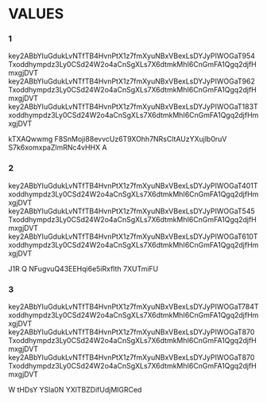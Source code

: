 # VALUES


### 1
key2ABbYIuGdukLvNTfTB4HvnPtX1z7fmXyuNBxVBexLsDYJyPIWOGaT954Txoddhympdz3Ly0CSd24W2o4aCnSgXLs7X6dtmkMhI6CnGmFA1Qgq2djfHmxgjDVT
key2ABbYIuGdukLvNTfTB4HvnPtX1z7fmXyuNBxVBexLsDYJyPIWOGaT962Txoddhympdz3Ly0CSd24W2o4aCnSgXLs7X6dtmkMhI6CnGmFA1Qgq2djfHmxgjDVT
key2ABbYIuGdukLvNTfTB4HvnPtX1z7fmXyuNBxVBexLsDYJyPIWOGaT183Txoddhympdz3Ly0CSd24W2o4aCnSgXLs7X6dtmkMhI6CnGmFA1Qgq2djfHmxgjDVT

kTXAQwwmg
F8SnMoji88evvcUz6T9XOhh7NRsCltAUzYXujlb0ruV
S7k6xomxpaZlmRNc4vHHX
A

### 2
key2ABbYIuGdukLvNTfTB4HvnPtX1z7fmXyuNBxVBexLsDYJyPIWOGaT401Txoddhympdz3Ly0CSd24W2o4aCnSgXLs7X6dtmkMhI6CnGmFA1Qgq2djfHmxgjDVT
key2ABbYIuGdukLvNTfTB4HvnPtX1z7fmXyuNBxVBexLsDYJyPIWOGaT545Txoddhympdz3Ly0CSd24W2o4aCnSgXLs7X6dtmkMhI6CnGmFA1Qgq2djfHmxgjDVT
key2ABbYIuGdukLvNTfTB4HvnPtX1z7fmXyuNBxVBexLsDYJyPIWOGaT610Txoddhympdz3Ly0CSd24W2o4aCnSgXLs7X6dtmkMhI6CnGmFA1Qgq2djfHmxgjDVT

J1R
Q
NFugvuQ43EEHqi6e5iRxflth
7XUTmiFU


### 3
key2ABbYIuGdukLvNTfTB4HvnPtX1z7fmXyuNBxVBexLsDYJyPIWOGaT784Txoddhympdz3Ly0CSd24W2o4aCnSgXLs7X6dtmkMhI6CnGmFA1Qgq2djfHmxgjDVT
key2ABbYIuGdukLvNTfTB4HvnPtX1z7fmXyuNBxVBexLsDYJyPIWOGaT870Txoddhympdz3Ly0CSd24W2o4aCnSgXLs7X6dtmkMhI6CnGmFA1Qgq2djfHmxgjDVT
key2ABbYIuGdukLvNTfTB4HvnPtX1z7fmXyuNBxVBexLsDYJyPIWOGaT870Txoddhympdz3Ly0CSd24W2o4aCnSgXLs7X6dtmkMhI6CnGmFA1Qgq2djfHmxgjDVT

W
tHDsY
YSla0N
YXlTBZDifUdjMlGRCed
